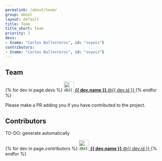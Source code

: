 ```yaml
---
permalink: /about/team/
group: about
layout: default
title: Team
title_short: Team
priority: 2
devs:
- {name: "Carlos Ballesteros", id: "soywiz"}
contributors:
- {name: "Carlos Ballesteros", id: "soywiz"}
---
```


## Team

<div class="list-group mb-3">
    {% for dev in page.devs %}
    <a class="list-group-item list-group-item-action d-flex align-items-center" href="https://github.com/{{ dev.id }}">
      <img src="https://github.com/{{ dev.id }}.png" alt="@{{ dev.id }}" width="32" height="32" class="rounded me-2" loading="lazy">
      <span>
        <strong>{{ dev.name }}</strong> @{{ dev.id }}
      </span>
    </a>
    {% endfor %}
</div>

Please make a PR adding you if you have contributed to the project.

## Contributors

TO-DO: generate automatically

<div class="list-group mb-3">
    {% for dev in page.contributors %}
    <a class="list-group-item list-group-item-action d-flex align-items-center" href="https://github.com/{{ dev.id }}">
      <img src="https://github.com/{{ dev.id }}.png" alt="@{{ dev.id }}" width="32" height="32" class="rounded me-2" loading="lazy">
      <span>
        <strong>{{ dev.name }}</strong> @{{ dev.id }}
      </span>
    </a>
    {% endfor %}
</div>

